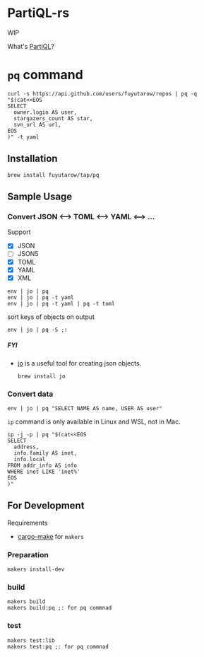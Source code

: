 # PartiQL-rs

WIP

What's [PartiQL](https://partiql.org/)?


# `pq` command
```
curl -s https://api.github.com/users/fuyutarow/repos | pq -q "$(cat<<EOS
SELECT
  owner.login AS user,
  stargazers_count AS star,
  svn_url AS url,
EOS
)" -t yaml
```

## Installation
```
brew install fuyutarow/tap/pq
```

## Sample Usage

### Convert JSON <--> TOML <--> YAML <--> ...
Support
- [x] JSON
- [ ] JSON5
- [x] TOML
- [x] YAML
- [x] XML

```
env | jo | pq
env | jo | pq -t yaml
env | jo | pq -t yaml | pq -t toml
```

sort keys of objects on output
```
env | jo | pq -S ;:
```

##### FYI
- [jo](https://github.com/jpmens/jo) is a useful tool for creating json objects.
  ```
  brew install jo
  ```

### Convert data
```
env | jo | pq "SELECT NAME AS name, USER AS user"
```

`ip` command is only available in Linux and WSL, not in Mac.
```
ip -j -p | pq "$(cat<<EOS
SELECT
  address,
  info.family AS inet,
  info.local
FROM addr_info AS info
WHERE inet LIKE 'inet%'
EOS
)"
```


## For Development
Requirements
- [cargo-make](https://github.com/sagiegurari/cargo-make) for `makers`

### Preparation
```
makers install-dev
```

### build
```
makers build
makers build:pq ;: for pq commnad
```

### test
```
makers test:lib
makers test:pq ;: for pq commnad
```
